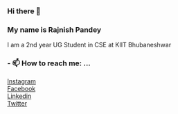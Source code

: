 ### Hi there 👋
### My name is Rajnish Pandey
I am a 2nd year UG Student in CSE at KIIT Bhubaneshwar


### - 📫 How to reach me: ...
[Instagram](https://www.instagram.com/rajnish_038/)    
[Facebook](https://www.facebook.com/rk1234rk/)    
[Linkedin](https://linkedin.com/in/rajnish-pandey-5491081a5/)    
[Twitter](https://twitter.com/rajnish_038)    


<!--
**rajnish-pandey/rajnish-pandey** is a ✨ _special_ ✨ repository because its `README.md` (this file) appears on your GitHub profile.


- 😄 Pronouns: ...
- ⚡ Fun fact: ...
-->
